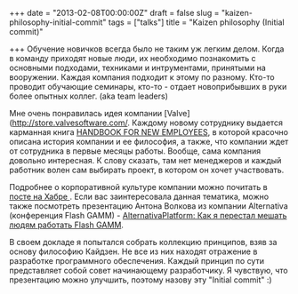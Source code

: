 +++
date = "2013-02-08T00:00:00Z"
draft = false
slug = "kaizen-philosophy-initial-commit"
tags = ["talks"]
title = "Kaizen philosophy (Initial commit)"

+++
Обучение новичков всегда было не таким уж легким делом. Когда в команду
приходят новые люди, их необходимо познакомить с основными подходами, техниками
и интрументами, принятыми на вооружении. Каждая компания подходит к этому по
разному. Кто-то проводит обучающие семинары, кто-то - отдает новоприбывших в
руки более опытных коллег. (aka team leaders)

<!--more-->

Мне очень понравилась идея компании [Valve](http://store.valvesoftware.com/.
Каждому новому сотруднику выдается карманная книга [HANDBOOK FOR NEW
EMPLOYEES](http://www.valvesoftware.com/company/Valve_Handbook_LowRes.pdf), в
которой красочно описана история компании и ее философия, а также, что компании
ждет от сотрудника в первые месяцы работы. Вообще, сама компания довольно
интересная. К слову сказать, там нет менеджеров и каждый работник волен сам
выбирать проект, в котором он хочет участвовать.

Подробнее о корпоративной культуре компании можно почитать в [ посте на Хабре
](http://habrahabr.ru/post/142645/). Если вас заинтересовала данная тематика,
можно также посмотреть презентацию Антона Волкова из компании Alternativa
(конференция Flash GAMM) - [AlternativaPlatform: Как я перестал мешать людям
работать Flash GAMM](http://www.youtube.com/watch?v=1wwuBzKuVrc).

В своем докладе я попытался собрать коллекцию принципов, взяв за основу
философию Кайдзен. Не все из них находят отражение в разработке программного
обеспечения. Каждый принцип по сути представляет собой совет начинающему
разработчику. Я чувствую, что презентацию можно улучшить, поэтому назову эту
"Initial commit" :)

<script async class="speakerdeck-embed" data-id="7d49cd9053f80130e3bd12313d091534" data-ratio="1.33333333333333" src="//speakerdeck.com/assets/embed.js"></script>
